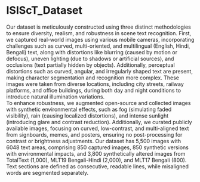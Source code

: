 # ISIScT_Dataset
Our dataset is meticulously constructed using three distinct methodologies to ensure diversity, realism, and robustness in scene text recognition. First, we captured real-world images using various mobile cameras, incorporating challenges such as curved, multi-oriented, and multilingual (English, Hindi, Bengali) text, along with distortions like blurring (caused by motion or defocus), uneven lighting (due to shadows or artificial sources), and occlusions (text partially hidden by objects). Additionally, perceptual distortions such as curved, angular, and irregularly shaped text are present, making character segmentation and recognition more complex. These images were taken from diverse locations, including city streets, railway platforms, and office buildings, during both day and night conditions to introduce natural illumination variations.  
To enhance robustness, we augmented open-source and collected images with synthetic environmental effects, such as fog (simulating faded visibility), rain (causing localized distortions), and intense sunlight (introducing glare and contrast reduction). Additionally, we curated publicly available images, focusing on curved, low-contrast, and multi-aligned text from signboards, memes, and posters, ensuring no post-processing for contrast or brightness adjustments.
Our dataset has 5,500 images with 6048 text areas, comprising 850 captured images, 850 synthetic versions with environmental impacts, and 3,800 synthetically altered images from TotalText (1,000), MLT19 Bengali-Hindi (2,000), and MLT17 Bengali (800). Text sections are defined as consecutive, readable lines, while misaligned words are segmented separately. 
